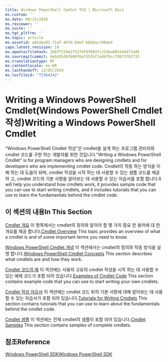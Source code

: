 ```yaml
---
title: Windows PowerShell Cmdlet 작성 | Microsoft Docs
ms.custom: ''
ms.date: 09/13/2016
ms.reviewer: ''
ms.suite: ''
ms.tgt_pltfrm: ''
ms.topic: article
ms.assetid: a82aba91-71af-447d-b9ef-b6b6ac7d9de4
caps.latest.revision: 19
ms.openlocfilehash: 1b8ff219e275279fdf603fc2336a8052e64f3a95
ms.sourcegitcommit: debd2b38fb8070a7357bf1a4bf9cc736f3702f31
ms.translationtype: MT
ms.contentlocale: ko-KR
ms.lasthandoff: 12/05/2019
ms.locfileid: "72364242"
---
```

# <a name="writing-a-windows-powershell-cmdlet"></a><span data-ttu-id="eabba-102">Writing a Windows PowerShell Cmdlet(Windows PowerShell Cmdlet 작성)</span><span class="sxs-lookup"><span data-stu-id="eabba-102">Writing a Windows PowerShell Cmdlet</span></span>

<span data-ttu-id="eabba-103">"Windows PowerShell Cmdlet 작성"은 cmdlet을 설계 하는 프로그램 관리자와 cmdlet 코드를 구현 하는 개발자를 위한 것입니다.</span><span class="sxs-lookup"><span data-stu-id="eabba-103">"Writing a Windows PowerShell Cmdlet" is for program managers who are designing cmdlets and for developers who are implementing cmdlet code.</span></span> <span data-ttu-id="eabba-104">Cmdlet이 작동 하는 방식을 이해 하는 데 도움이 되며, cmdlet 작성을 시작 하는 데 사용할 수 있는 샘플 코드를 제공 하 고, cmdlet 코드의 기본 사항을 알아보는 데 사용할 수 있는 자습서를 포함 합니다.</span><span class="sxs-lookup"><span data-stu-id="eabba-104">It will help you understand how cmdlets work, it provides sample code that you can use to start writing cmdlets, and it includes tutorials that you can use to learn the fundamentals behind the cmdlet code.</span></span>

## <a name="in-this-section"></a><span data-ttu-id="eabba-105">이 섹션의 내용</span><span class="sxs-lookup"><span data-stu-id="eabba-105">In This Section</span></span>

<span data-ttu-id="eabba-106">[Cmdlet 개요](./cmdlet-overview.md) 이 항목에서는 cmdlet의 정의와 알아야 할 몇 가지 중요 한 용어에 대 한 개요를 제공 합니다.</span><span class="sxs-lookup"><span data-stu-id="eabba-106">[Cmdlet Overview](./cmdlet-overview.md) This topic provides an overview of what a cmdlet is and of some important terms you need to know.</span></span>

<span data-ttu-id="eabba-107">[Windows PowerShell Cmdlet 개념](./windows-powershell-cmdlet-concepts.md) 이 섹션에서는 cmdlet의 정의와 작동 방식을 설명 합니다.</span><span class="sxs-lookup"><span data-stu-id="eabba-107">[Windows PowerShell Cmdlet Concepts](./windows-powershell-cmdlet-concepts.md) This section describes what cmdlets are and how they work.</span></span>

<span data-ttu-id="eabba-108">[Cmdlet 코드의 예](./examples-of-cmdlet-code.md) 이 섹션에는 사용자 고유의 cmdlet 작성을 시작 하는 데 사용할 수 있는 예제 코드가 포함 되어 있습니다.</span><span class="sxs-lookup"><span data-stu-id="eabba-108">[Examples of Cmdlet Code](./examples-of-cmdlet-code.md) This section contains example code that you can use to start writing your own cmdlets.</span></span>

<span data-ttu-id="eabba-109">[Cmdlet 작성 자습서](./tutorials-for-writing-cmdlets.md) 이 섹션에는 cmdlet 코드 뒤의 기본 사항에 대해 알아보는 데 사용할 수 있는 자습서가 포함 되어 있습니다.</span><span class="sxs-lookup"><span data-stu-id="eabba-109">[Tutorials for Writing Cmdlets](./tutorials-for-writing-cmdlets.md) This section contains tutorials that you can use to learn about the fundamentals behind the cmdlet code.</span></span>

<span data-ttu-id="eabba-110">[Cmdlet 샘플](./cmdlet-samples.md) 이 섹션에는 전체 cmdlet의 샘플이 포함 되어 있습니다.</span><span class="sxs-lookup"><span data-stu-id="eabba-110">[Cmdlet Samples](./cmdlet-samples.md) This section contains samples of complete cmdlets.</span></span>

## <a name="reference"></a><span data-ttu-id="eabba-111">참조</span><span class="sxs-lookup"><span data-stu-id="eabba-111">Reference</span></span>

[<span data-ttu-id="eabba-112">Windows PowerShell SDK</span><span class="sxs-lookup"><span data-stu-id="eabba-112">Windows PowerShell SDK</span></span>](../windows-powershell-reference.md)
